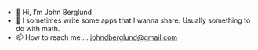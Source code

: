 - 👋 Hi, I’m John Berglund
- 👀 I sometimes write some apps that I wanna share. Usually something to do with math.
- 📫 How to reach me ... johndberglund@gmail.com


